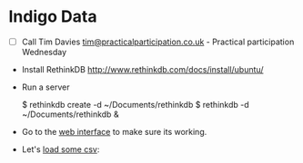 <!-- vim: sw=2 ft=ghmarkdown spell -->
# Indigo Data

- [ ] Call Tim Davies <tim@practicalparticipation.co.uk> - Practical participation Wednesday 

- Install RethinkDB http://www.rethinkdb.com/docs/install/ubuntu/

- Run a server

  $ rethinkdb create -d ~/Documents/rethinkdb
  $ rethinkdb -d ~/Documents/rethinkdb &

- Go to the [web interface](http://localhost:8080/#dataexplorer) to make sure its working.

- Let's [load some csv](http://rethinkdb.com/blog/1.7-release/):
